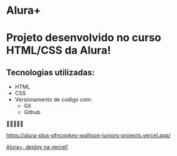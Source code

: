 # Alura+

# Projeto desenvolvido no curso HTML/CSS da Alura!

## Tecnologias utilizadas:
* HTML
* CSS
* Versionamento de codigo com:
    * Git
    * Github

🤘🤘🤘🤘🤘

<https://alura-plus-pfncqykny-wallison-juniors-projects.vercel.app/>

[Alura+, deploy na vercel!](#https://alura-plus-pfncqykny-wallison-juniors-projects.vercel.app/ "Alura+")
